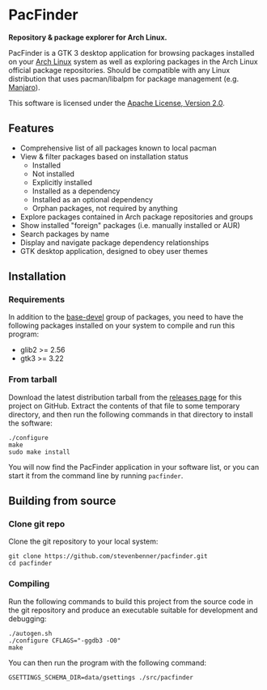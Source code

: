 # PacFinder

**Repository & package explorer for Arch Linux.**

PacFinder is a GTK 3 desktop application for browsing packages installed on your
[Arch Linux][archlinux] system as well as exploring packages in the Arch Linux
official package repositories. Should be compatible with any Linux distribution
that uses pacman/libalpm for package management (e.g. [Manjaro][manjaro]).

This software is licensed under the [Apache License, Version 2.0][license].

[archlinux]: https://archlinux.org/
[manjaro]: https://manjaro.org/
[license]: COPYING

## Features

 * Comprehensive list of all packages known to local pacman
 * View & filter packages based on installation status
    * Installed
    * Not installed
    * Explicitly installed
    * Installed as a dependency
    * Installed as an optional dependency
    * Orphan packages, not required by anything
 * Explore packages contained in Arch package repositories and groups
 * Show installed "foreign" packages (i.e. manually installed or AUR)
 * Search packages by name
 * Display and navigate package dependency relationships
 * GTK desktop application, designed to obey user themes

## Installation

### Requirements

In addition to the [base-devel][base-devel] group of packages, you need to have
the following packages installed on your system to compile and run this program:

 * glib2 >= 2.56
 * gtk3 >= 3.22

[base-devel]: https://archlinux.org/groups/x86_64/base-devel/

### From tarball

Download the latest distribution tarball from the [releases page][releases] for
this project on GitHub. Extract the contents of that file to some temporary
directory, and then run the following commands in that directory to install the
software:

```shell
./configure
make
sudo make install
```

You will now find the PacFinder application in your software list, or you can
start it from the command line by running `pacfinder`.

[releases]: https://github.com/stevenbenner/pacfinder/releases

## Building from source

### Clone git repo

Clone the git repository to your local system:

```shell
git clone https://github.com/stevenbenner/pacfinder.git
cd pacfinder
```

### Compiling

Run the following commands to build this project from the source code in the git
repository and produce an executable suitable for development and debugging:

```shell
./autogen.sh
./configure CFLAGS="-ggdb3 -O0"
make
```

You can then run the program with the following command:

```shell
GSETTINGS_SCHEMA_DIR=data/gsettings ./src/pacfinder
```
